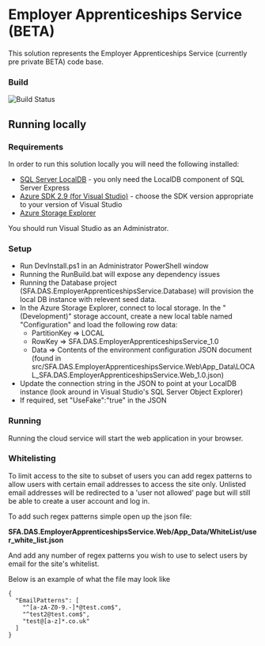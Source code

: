 # Employer Apprenticeships Service (BETA)

This solution represents the Employer Apprenticeships Service (currently pre private BETA) code base.

### Build
![Build Status](https://sfa-gov-uk.visualstudio.com/_apis/public/build/definitions/c39e0c0b-7aff-4606-b160-3566f3bbce23/101/badge)

## Running locally

### Requirements

In order to run this solution locally you will need the following installed:

* [SQL Server LocalDB](https://www.microsoft.com/en-us/download/details.aspx?id=52679) - you only need the LocalDB component of SQL Server Express
* [Azure SDK 2.9 (for Visual Studio)](https://azure.microsoft.com/en-us/downloads/) - choose the SDK version appropriate to your version of Visual Studio
* [Azure Storage Explorer](http://storageexplorer.com/)

You should run Visual Studio as an Administrator.

### Setup

* Run DevInstall.ps1 in an Administrator PowerShell window
* Running the RunBuild.bat will expose any dependency issues
* Running the Database project (SFA.DAS.EmployerApprenticeshipsService.Database) will provision the local DB instance with relevent seed data.
* In the Azure Storage Explorer, connect to local storage. In the "(Development)" storage account, create a new local table named "Configuration" and load the following row data:
  * PartitionKey => LOCAL
  * RowKey => SFA.DAS.EmployerApprenticeshipsService_1.0
  * Data => Contents of the environment configuration JSON document (found in src/SFA.DAS.EmployerApprenticeshipsService.Web\App_Data\LOCAL_SFA.DAS.EmployerApprenticeshipsService.Web_1.0.json)
* Update the connection string in the JSON to point at your LocalDB instance (look around in Visual Studio's SQL Server Object Explorer)
* If required, set "UseFake":"true" in the JSON

### Running

Running the cloud service will start the web application in your browser.


### Whitelisting

To limit access to the site to subset of users you can add regex patterns to allow users with certain email addresses to access the site only. Unlisted email addresses will be redirected to a 'user not allowed' page but will still be able to create a user account and log in. 

To add such regex patterns simple open up the json file:

**SFA.DAS.EmployerApprenticeshipsService.Web/App_Data/WhiteList/user_white_list.json**

And add any number of regex patterns you wish to use to select users by email for the site's whitelist.

Below is an example of what the file may look like

```
{
  "EmailPatterns": [
    "^[a-zA-Z0-9.-]*@test.com$",
    "^test2@test.com$",
    "test@[a-z]*.co.uk"
  ]
} 
```
